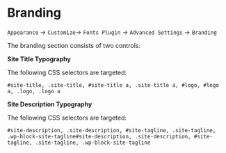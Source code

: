# Branding

`Appearance` → `Customize`→ `Fonts Plugin` → `Advanced Settings` → `Branding`

The branding section consists of two controls:

**Site Title Typography**

The following CSS selectors are targeted:

```
#site-title, .site-title, #site-title a, .site-title a, #logo, #logo a, .logo, .logo a
```

**Site Description Typography**

The following CSS selectors are targeted:

```
#site-description, .site-description, #site-tagline, .site-tagline, .wp-block-site-tagline#site-description, .site-description, #site-tagline, .site-tagline, .wp-block-site-tagline
```
